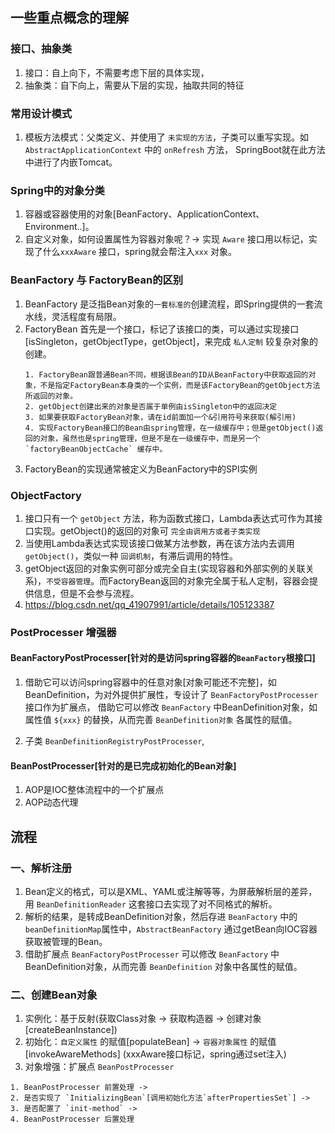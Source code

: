 ## 一些重点概念的理解

### 接口、抽象类
1. 接口：自上向下，不需要考虑下层的具体实现，
2. 抽象类：自下向上，需要从下层的实现，抽取共同的特征


### 常用设计模式
1. 模板方法模式：父类定义、并使用了 `未实现的方法`，子类可以重写实现。如 `AbstractApplicationContext` 中的 `onRefresh` 方法，
SpringBoot就在此方法中进行了内嵌Tomcat。


### Spring中的对象分类
1. 容器或容器使用的对象[BeanFactory、ApplicationContext、Environment..]。
2. 自定义对象，如何设置属性为容器对象呢？-> 实现 `Aware` 接口用以标记，实现了什么`xxxAware` 接口，spring就会帮注入`xxx` 对象。


### BeanFactory 与 FactoryBean的区别
1. BeanFactory 是泛指Bean对象的`一套标准的`创建流程，即Spring提供的一套流水线，灵活程度有局限。
2. FactoryBean 首先是一个接口，标记了该接口的类，可以通过实现接口[isSingleton，getObjectType，getObject]，来完成 `私人定制` 较复杂对象的创建。
   ```
   1. FactoryBean跟普通Bean不同，根据该Bean的ID从BeanFactory中获取返回的对象，不是指定FactoryBean本身类的一个实例，而是该FactoryBean的getObject方法所返回的对象。
   2. getObject创建出来的对象是否属于单例由isSingleton中的返回决定
   3. 如果要获取FactoryBean对象，请在id前面加一个&引用符号来获取(解引用)
   4. 实现FactoryBean接口的Bean由spring管理，在一级缓存中；但是getObject()返回的对象，虽然也是spring管理，但是不是在一级缓存中，而是另一个`factoryBeanObjectCache` 缓存中。
   ```
3. FactoryBean的实现通常被定义为BeanFactory中的SPI实例

### ObjectFactory
1. 接口只有一个 `getObject` 方法，称为函数式接口，Lambda表达式可作为其接口实现。getObject()的返回的对象可 `完全由调用方或者子类实现`
2. 当使用Lambda表达式实现该接口做某方法参数，再在该方法内去调用`getObject()`，类似一种 `回调机制`，有滞后调用的特性。
3. getObject返回的对象实例可部分或完全自主(实现容器和外部实例的关联关系)，`不受容器管理`。而FactoryBean返回的对象完全属于私人定制，容器会提供信息，但是不会参与流程。
4. https://blog.csdn.net/qq_41907991/article/details/105123387


### PostProcesser 增强器

#### BeanFactoryPostProcesser[针对的是访问spring容器的`BeanFactory`根接口]
1. 借助它可以访问spring容器中的任意对象[对象可能还不完整]，如BeanDefinition，为对外提供扩展性，专设计了 `BeanFactoryPostProcesser` 接口作为扩展点，
借助它可以修改 `BeanFactory` 中BeanDefinition对象，如属性值 `${xxx}` 的替换，从而完善 `BeanDefinition对象` 各属性的赋值。

2. 子类 `BeanDefinitionRegistryPostProcesser`,


#### BeanPostProcesser[针对的是已完成初始化的Bean对象]
1. AOP是IOC整体流程中的一个扩展点
2. AOP动态代理










## 流程

### 一、解析注册
1. Bean定义的格式，可以是XML、YAML或注解等等，为屏蔽解析层的差异，用 `BeanDefinitionReader` 这套接口去实现了对不同格式的解析。
2. 解析的结果，是转成BeanDefinition对象，然后存进 `BeanFactory` 中的 `beanDefinitionMap`属性中，`AbstractBeanFactory` 通过getBean向IOC容器获取被管理的Bean。
3. 借助扩展点 `BeanFactoryPostProcesser` 可以修改 `BeanFactory` 中BeanDefinition对象，从而完善 `BeanDefinition` 对象中各属性的赋值。


### 二、创建Bean对象
1. 实例化：基于反射(获取Class对象 -> 获取构造器 -> 创建对象[createBeanInstance])
2. 初始化：`自定义属性` 的赋值[populateBean] -> `容器对象属性` 的赋值[invokeAwareMethods] (xxxAware接口标记，spring通过set注入)
3. 对象增强：扩展点 `BeanPostProcesser`
  ```
  1. BeanPostProcesser 前置处理 -> 
  2. 是否实现了 `InitializingBean`[调用初始化方法`afterPropertiesSet`] ->
  3. 是否配置了 `init-method` ->
  4. BeanPostProcesser 后置处理
  
  ```


